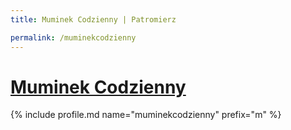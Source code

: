 ```yaml
---
title: Muminek Codzienny | Patromierz

permalink: /muminekcodzienny
---
```


# [Muminek Codzienny](https://patronite.pl/muminekcodzienny)

{% include profile.md name="muminekcodzienny" prefix="m" %}
